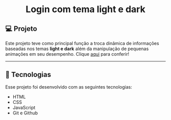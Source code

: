 <h1 align="center"> Login com tema light e dark </h1>

## 💻 Projeto

Este projeto teve como principal função a troca dinâmica de informações baseadas nos temas <b>light e dark</b> além da manipulação de pequenas animações em seu desempenho. Clique <a href="https://gabimatueda.github.io/LightDarkLoginTheme/">aqui</a> para conferir!

---

## 🚀 Tecnologias

Esse projeto foi desenvolvido com as seguintes tecnologias:

- HTML
- CSS
- JavaScript
- Git e Github

